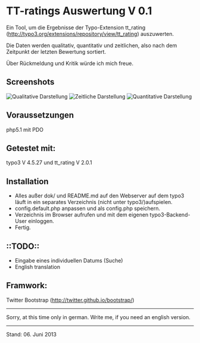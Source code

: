 TT-ratings Auswertung V 0.1
===

Ein Tool, um die Ergebnisse der Typo-Extension tt_rating (http://typo3.org/extensions/repository/view/tt_rating) auszuwerten.

Die Daten werden qualitativ, quantitativ und zeitlichen, also nach dem Zeitpunkt der letzten Bewertung sortiert.

Über Rückmeldung und Kritik würde ich mich freue.

Screenshots
---
![Qualitative Darstellung](https://raw.github.com/mtthff/tt_ratings-auswertung/master/dok/tt-ratings_Auswertung-zeitlich.png)
![Zeitliche Darstellung](https://raw.github.com/mtthff/tt_ratings-auswertung/master/dok/tt-ratings_Auswertung-zeitlich.png)
![Quantitative Darstellung](https://raw.github.com/mtthff/tt_ratings-auswertung/master/dok/tt-ratings_Auswertung.png)

Voraussetzungen
---
php5.1 mit PDO

Getestet mit:
---
typo3 V 4.5.27 und tt_rating V 2.0.1

Installation
---
- Alles außer dok/ und README.md auf den Webserver auf dem typo3 läuft in ein separates Verzeichnis (nicht unter typo3/)aufspielen.
- config.default.php anpassen und als config.php speichern.
- Verzeichnis im Browser aufrufen und mit dem eigenen typo3-Backend-User einloggen.
- Fertig.


::TODO::
---
- Eingabe eines individuellen Datums (Suche)
- English translation
 
Framwork:
---
Twitter Bootstrap (http://twitter.github.io/bootstrap/)

---
Sorry, at this time only in german. Write me, if you need an english version.

---
 
Stand: 06. Juni 2013
